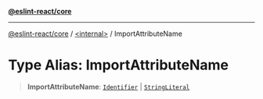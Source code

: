 [**@eslint-react/core**](../../README.md)

***

[@eslint-react/core](../../README.md) / [\<internal\>](../README.md) / ImportAttributeName

# Type Alias: ImportAttributeName

> **ImportAttributeName**: [`Identifier`](../interfaces/Identifier.md) \| [`StringLiteral`](../interfaces/StringLiteral.md)
